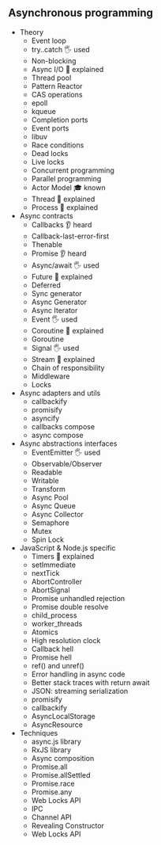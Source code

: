 ## Asynchronous programming

- Theory
  - Event loop
  - try..catch 🖐️ used
  - Non-blocking
  - Async I/O 🙋 explained
  - Thread pool
  - Pattern Reactor
  - CAS operations
  - epoll
  - kqueue
  - Completion ports
  - Event ports
  - libuv
  - Race conditions
  - Dead locks
  - Live locks
  - Concurrent programming
  - Parallel programming
  - Actor Model 🎓 known
  - Thread 🙋 explained
  - Process 🙋 explained
- Async contracts
  - Callbacks 👂 heard
  - Callback-last-error-first
  - Thenable
  - Promise 👂 heard
  - Async/await 🖐️ used
  - Future 🙋 explained
  - Deferred
  - Sync generator
  - Async Generator
  - Async Iterator
  - Event 🖐️ used
  - Coroutine 🙋 explained
  - Goroutine
  - Signal 🖐️ used
  - Stream 🙋 explained
  - Chain of responsibility
  - Middleware
  - Locks
- Async adapters and utils
  - callbackify
  - promisify
  - asyncify
  - callbacks compose
  - async compose
- Async abstractions interfaces
  - EventEmitter 🖐️ used
  - Observable/Observer
  - Readable
  - Writable
  - Transform
  - Async Pool
  - Async Queue
  - Async Collector
  - Semaphore
  - Mutex
  - Spin Lock
- JavaScript & Node.js specific
  - Timers 🙋 explained
  - setImmediate
  - nextTick
  - AbortController
  - AbortSignal
  - Promise unhandled rejection
  - Promise double resolve
  - child_process
  - worker_threads
  - Atomics
  - High resolution clock
  - Callback hell
  - Promise hell
  - ref() and unref()
  - Error handling in async code
  - Better stack traces with return await
  - JSON: streaming serialization
  - promisify
  - callbackify
  - AsyncLocalStorage
  - AsyncResource
- Techniques
  - async.js library
  - RxJS library
  - Async composition
  - Promise.all
  - Promise.allSettled
  - Promise.race
  - Promise.any
  - Web Locks API
  - IPC
  - Channel API
  - Revealing Constructor
  - Web Locks API
